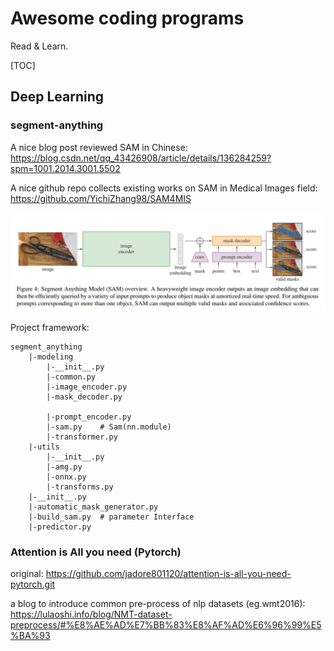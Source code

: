 # Awesome coding programs
Read & Learn.

[TOC]

## Deep Learning
### segment-anything
A nice blog post reviewed SAM in Chinese: 
https://blog.csdn.net/qq_43426908/article/details/136284259?spm=1001.2014.3001.5502

A nice github repo collects existing works on SAM in Medical Images field: 
https://github.com/YichiZhang98/SAM4MIS

<img src='./figs/sam_overview.jpg'>

Project framework: 
```
segment_anything
    |-modeling
        |-__init__.py
        |-common.py
        |-image_encoder.py  
        |-mask_decoder.py 
        
        |-prompt_encoder.py 
        |-sam.py    # Sam(nn.module)
        |-transformer.py
    |-utils
        |-__init__.py
        |-amg.py
        |-onnx.py
        |-transforms.py
    |-__init__.py
    |-automatic_mask_generator.py
    |-build_sam.py  # parameter Interface
    |-predictor.py 

```


### Attention is All you need (Pytorch)
original: https://github.com/jadore801120/attention-is-all-you-need-pytorch.git

a blog to introduce common pre-process of nlp datasets (eg.wmt2016): https://lulaoshi.info/blog/NMT-dataset-preprocess/#%E8%AE%AD%E7%BB%83%E8%AF%AD%E6%96%99%E5%BA%93